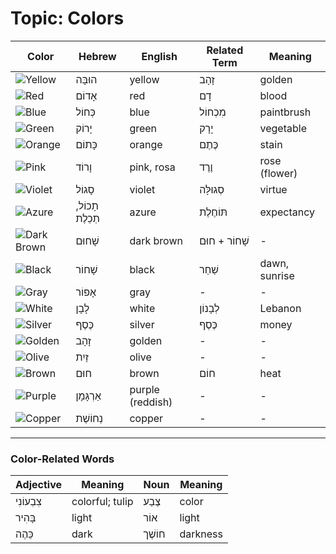 # Topic: Colors

| Color | Hebrew | English | Related Term | Meaning |
|-------|--------|---------|--------------|---------|
| ![Yellow](https://placehold.co/15x15/ffff00/ffff00.png) | הוּבָּה | yellow | זָהָב | golden |
| ![Red](https://placehold.co/15x15/ff0000/ff0000.png) | אָדוֹם | red | דָם | blood |
| ![Blue](https://placehold.co/15x15/0000ff/0000ff.png) | כְּחוֹל | blue | מִכְחוֹל | paintbrush |
| ![Green](https://placehold.co/15x15/00ff00/00ff00.png) | יָרוֹק | green | יָרָק | vegetable |
| ![Orange](https://placehold.co/15x15/ffa500/ffa500.png) | כָּתוֹם | orange | כֶּתֶם | stain |
| ![Pink](https://placehold.co/15x15/ffc0cb/ffc0cb.png) | וָרוֹד | pink, rosa | וֶרֶד | rose (flower) |
| ![Violet](https://placehold.co/15x15/8a2be2/8a2be2.png) | סָגוֹל | violet | סְגוּלָּה | virtue |
| ![Azure](https://placehold.co/15x15/add8e6/add8e6.png) | תָכוֹל, תְכֵלֶת | azure | תּוֹחֶלֶת | expectancy |
| ![Dark Brown](https://placehold.co/15x15/8b4513/8b4513.png) | שָׁחוּם | dark brown | שָׁחוֹר + חוּם | - |
| ![Black](https://placehold.co/15x15/000000/000000.png) | שָׁחוֹר | black | שַׁחַר | dawn, sunrise |
| ![Gray](https://placehold.co/15x15/808080/808080.png) | אָפוֹר | gray | - | - |
| ![White](https://placehold.co/15x15/ffffff/ffffff.png) | לָבָן | white | לְבָנוֹן | Lebanon |
| ![Silver](https://placehold.co/15x15/c0c0c0/c0c0c0.png) | כֶּסֶף | silver | כֶּסֶף | money |
| ![Golden](https://placehold.co/15x15/ffd700/ffd700.png) | זָהָב | golden | - | - |
| ![Olive](https://placehold.co/15x15/808000/808000.png) | זַיִת | olive | - | - |
| ![Brown](https://placehold.co/15x15/a52a2a/a52a2a.png) | חוּם | brown | חוֹם | heat |
| ![Purple](https://placehold.co/15x15/800080/800080.png) | אַרְגָּמָן | purple (reddish) | - | - |
| ![Copper](https://placehold.co/15x15/cd7f32/cd7f32.png) | נְחוֹשֶׁת | copper | - | - |

---

### Color-Related Words

| Adjective | Meaning | Noun | Meaning |
|--------------|--------------|--------------|--------------|
| צִבְעוֹנִי | colorful; tulip | צֶבַע | color |
| בָּהִיר | light | אוֹר | light |
| כֵּהֶה | dark | חוֹשֶׁך | darkness |
